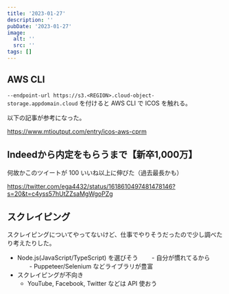 ```yaml
---
title: '2023-01-27'
description: ''
pubDate: '2023-01-27'
image:
  alt: ''
  src: ''
tags: []
---
```


## AWS CLI

`--endpoint-url https://s3.<REGION>.cloud-object-storage.appdomain.cloud` を付けると AWS CLI で ICOS を触れる。

以下の記事が参考になった。

https://www.mtioutput.com/entry/icos-aws-cprm

## Indeedから内定をもらうまで【新卒1,000万】

何故かこのツイートが 100 いいね以上に伸びた（過去最長かも）

https://twitter.com/ega4432/status/1618610497481478146?s=20&t=c4yss57hUtZZsaMgWgoPZg

## スクレイピング

スクレイピングについてやってないけど、仕事でやりそうだったので少し調べたり考えたりした。

- Node.js(JavaScript/TypeScript) を選びそう
　　- 自分が慣れてるから
　　- Puppeteer/Selenium などライブラリが豊富
- スクレイピングが不向き
  - YouTube, Facebook, Twitter などは API 使おう

